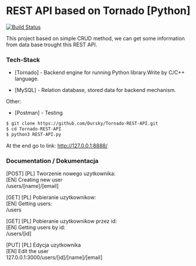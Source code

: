 # REST API based on Tornado [Python]

[![Build Status](https://travis-ci.org/joemccann/dillinger.svg?branch=master)](https://travis-ci.org/joemccann/dillinger)

This project based on simple CRUD method, we can get some information from data base trought this REST API.

### Tech-Stack

- [Tornado] - Backend engine for running Python library.Write by C/C++ language.

- [MySQL] - Relation database, stored data for backend mechanism.

Other:

- [Postman] - Testing

```sh
$ git clone https://github.com/Dursky/Tornado-REST-API.git
$ cd Tornado-REST-API
$ python3 REST-API.py

```

At the end go to link:
http://127.0.0.1:8888/

### Documentation / Dokumentacja

[POST]
[PL] Tworzenie nowego uzytkownika:<br>
[EN] Creating new user <br>
/users/[name]/[email] <br>

[GET]
[PL] Pobieranie uzytkownikow:<br>
[EN] Getting users: <br>
/users

[GET]
[PL] Pobieranie uzytkownikow przez id:<br>
[EN] Getting users by id: <br>
/users/[id]

[PUT]
[PL] Edycja uzytkownika<br>
[EN] Edit the user <br>
127.0.0.1:3000/users/[id]/[name]/[email]<br>
